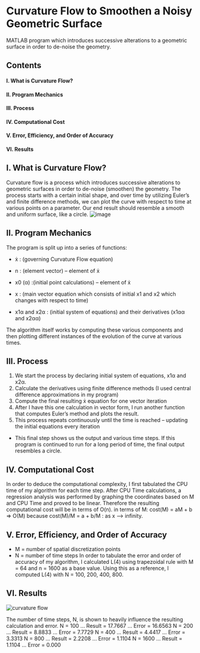 # Curvature Flow to Smoothen a Noisy Geometric Surface
MATLAB program which introduces successive alterations to a geometric surface in order to de-noise the geometry.

## Contents
#### I. What is Curvature Flow?
#### II. Program Mechanics
#### III. Process
#### IV. Computational Cost
#### V. Error, Efficiency, and Order of Accuracy
#### VI. Results

## I. What is Curvature Flow?
Curvature flow is a process which introduces successive alterations to geometric surfaces in order to de-noise (smoothen) the geometry.
The process starts with a certain initial shape, and over time by utilizing Euler’s and finite difference methods, we can plot the curve  with respect to time at various points on a parameter. Our end result should resemble a smooth and uniform surface, like a circle. 
![image](https://user-images.githubusercontent.com/9776844/37691586-5dd71142-2c89-11e8-96c5-0001da87c965.png)

## II. Program Mechanics
The program is split up into a series of functions:
* ẋ : (governing Curvature Flow equation)

* n :  (element vector) – element of ẋ

* x0 (α) :(initial point calculations) – element of ẋ 

* x : (main vector equation which consists of initial x1 and x2 which changes with respect to time)

* x1α and x2α :  (initial system of equations) and their derivatives (x1αα and x2αα)

The algorithm itself works by computing these various components and then plotting different instances of the evolution of the curve at various times. 

## III. Process
1. We start the process by declaring initial system of equations, x1α and x2α.
2. Calculate the derivatives using finite difference methods (I used central difference approximations in my program) 
3. Compute the final resulting ẋ equation for one vector iteration 
4. After I have this one calculation in vector form, I run another function that computes Euler’s method and plots the result.
5. This process repeats continuously until the time is reached – updating the initial equations every iteration
* This final step shows us the output and various time steps. If this program is continued to run for a long period of time, the final output resembles a circle. 

## IV. Computational Cost
In order to deduce the computational complexity, I first tabulated the CPU time of my algorithm for each time step. 
After CPU Time calculations, a regression analysis was performed by graphing the coordinates based on M and CPU Time and proved to be linear. Therefore the resulting computational cost will be in terms of O(n). 
in terms of M: cost(M) = aM + b => O(M) because cost(M)/M = a + b/M : as x --> infinity.

## V. Error, Efficiency, and Order of Accuracy
* M = number of spatial discretization points
* N = number of time steps
In order to tabulate the error and order of accuracy of my algorithm, I calculated L(4) using trapezoidal rule with M = 64 and n = 1600 as a base value. Using this as a reference, I computed L(4) with N = 100, 200, 400, 800. 

## VI. Results
![curvature flow](https://user-images.githubusercontent.com/9776844/37691757-7274b1da-2c8a-11e8-9a6b-5f70c206754a.PNG)

The number of time steps, N, is shown to heavily influence the resulting calculation and error. 
N = 100 ... Result = 17.7667 ... Error = 16.6563
N = 200 ... Result = 8.8833 ... Error = 7.7729
N = 400 ... Result = 4.4417 ... Error = 3.3313
N = 800 ... Result = 2.2208 ... Error = 1.1104
N = 1600 ... Result = 1.1104 ... Error = 0.000
